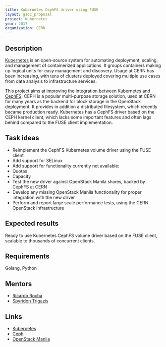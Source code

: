 ```yaml
---
title: Kubernetes CephFS driver using FUSE
layout: gsoc_proposal
project: Kubernetes
year: 2017
organization: CERN
---
```


## Description

[Kubernetes](http://kubernetes.io) is an open-source system for automating deployment, scaling, and management of containerized applications. It groups containers making up logical units for easy management and discovery. Usage at CERN has been increasing, with tens of clusters deployed covering multiple use cases from data analysis to infrastructure services.

This project aims at improving the integration between Kubernetes and [CephFS](http://ceph.com). CEPH is a popular multi-purpose storage solution, used at CERN for many years as the backend for block storage in the OpenStack deployment. It provides in addition a distributed filesystem, which recently became production ready. Kubernetes has a CephFS driver based on the CEPH kernel client, which lacks some important features and often lags behind compared to the FUSE client implementation.

## Task ideas

 * Reimplement the CephFS Kubernetes volume driver using the FUSE client
 * Add support for SELinux
 * Add support for functionality currently not available:
  * Quotas
  * Capacity
 * Test the new driver against OpenStack Manila shares, backed by CephFS at CERN
 * Develop any missing OpenStack Manila functionality for proper integration with the new driver
 * Perform and report large scale performance tests, using the CERN OpenStack infrastructure

## Expected results

Ready to use Kubernetes CephFS volume driver based on the FUSE client, scalable to thousands of concurrent clients.

## Requirements

Golang, Python

## Mentors 
  * [Ricardo Rocha](mailto:ricardo.rocha@cern.ch)
  * [Spyridon Trigazis](mailto:spyridon.trigazis@cern.ch)

## Links
  * [Kubernetes](http://kubernetes.io)
  * [Ceph](https://ceph.com)
  * [OpenStack Manila](https://wiki.openstack.org/wiki/Manila)
